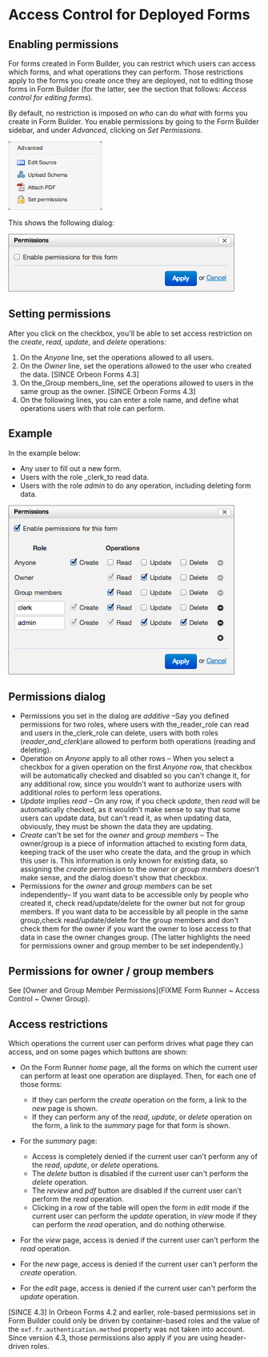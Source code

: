 # Access Control for Deployed Forms

<!-- toc -->

## Enabling permissions

For forms created in Form Builder, you can restrict which users can access which forms, and what operations they can perform. Those restrictions apply to the forms you create once they are deployed, not to editing those forms in Form Builder (for the latter, see the section that follows: _Access control for editing forms_).

By default, no restriction is imposed on _who_ can do _what_ with forms you create in Form Builder. You enable permissions by going to the Form Builder sidebar, and under _Advanced_, clicking on _Set Permissions_.

![](../../form-builder/images/advanced-menu.png)

This shows the following dialog:

![](../../form-builder/images/permissions-enable.png)

## Setting permissions

After you click on the checkbox, you'll be able to set access restriction on the _create_, _read, update_, and _delete_ operations:

1. On the _Anyone_ line, set the operations allowed to all users.
2. On the _Owner_ line, set the operations allowed to the user who created the data. [SINCE Orbeon Forms 4.3]
3. On the_Group members_line, set the operations allowed to users in the same group as the owner. [SINCE Orbeon Forms 4.3]
4. On the following lines, you can enter a role name, and define what operations users with that role can perform.

## Example

In the example below:

* Any user to fill out a new form.
* Users with the role _clerk_to read data.
* Users with the role _admin_ to do any operation, including deleting form data.

![](../../form-builder/images/permissions-dialog.png)

## Permissions dialog

* Permissions you set in the dialog are _additive_ –Say you defined permissions for two roles, where users with the_reader_role can read and users in the_clerk_role can delete, users with both roles (_reader_and_clerk_)are allowed to perform both operations (reading and deleting).
* Operation on _Anyone_ apply to all other rows – When you select a checkbox for a given operation on the first _Anyone_ row, that checkbox will be automatically checked and disabled so you can't change it, for any additional row, since you wouldn't want to authorize users with additional roles to perform less operations.
* _Update_ implies _read_ – On any row, if you check _update_, then _read_ will be automatically checked, as it wouldn't make sense to say that some users can update data, but can't read it, as when updating data, obviously, they must be shown the data they are updating.
* _Create_ can't be set for the _owner_ and _group members_ – The owner/group is a piece of information attached to existing form data, keeping track of the user who create the data, and the group in which this user is. This information is only known for existing data, so assigning the _create_ permission to the _owner_ or _group members_ doesn't make sense, and the dialog doesn't show that checkbox.
* Permissions for the _owner_ and _group members_ can be set independently– If you want data to be accessible only by people who created it, check read/update/delete for the owner but not for group members. If you want data to be accessible by all people in the same group,check read/update/delete for the group members and don't check them for the owner if you want the owner to lose access to that data in case the owner changes group. (The latter highlights the need for permissions owner and group member to be set independently.)

## Permissions for owner / group members

See [Owner and Group Member Permissions](FIXME Form Runner ~ Access Control ~ Owner Group).

## Access restrictions

Which operations the current user can perform drives what page they can access, and on some pages which buttons are shown:

* On the Form Runner _home_ page, all the forms on which the current user can perform at least one operation are displayed. Then, for each one of those forms:

    * If they can perform the _create_ operation on the form, a link to the _new_ page is shown.
    * If they can perform any of the _read_, _update_, or _delete_ operation on the form, a link to the _summary_ page for that form is shown.
* For the _summary_ page:
    * Access is completely denied if the current user can't perform any of the _read_, _update_, or _delete_ operations.
    * The _delete_ button is disabled if the current user can't perform the _delete_ operation.
    * The _review_ and _pdf_ button are disabled if the current user can't perform the _read_ operation.
    * Clicking in a row of the table will open the form in _edit_ mode if the current user can perform the _update_ operation, in _view_ mode if they can perform the _read_ operation, and do nothing otherwise.

* For the _view_ page, access is denied if the current user can't perform the _read_ operation.
* For the _new_ page, access is denied if the current user can't perform the _create_ operation.
* For the _edit_ page, access is denied if the current user can't perform the _update_ operation.

[SINCE 4.3] In Orbeon Forms 4.2 and earlier, role-based permissions set in Form Builder could only be driven by container-based roles and the value of the `oxf.fr.authentication.method` property was not taken into account. Since version 4.3, those permissions also apply if you are using header-driven roles.
